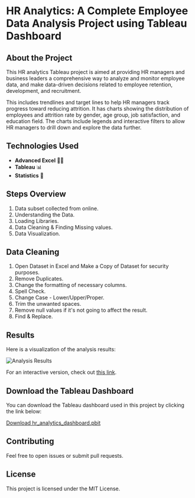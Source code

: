 # HR Analytics: A Complete Employee Data Analysis Project using Tableau Dashboard

## About the Project
This HR analytics Tableau project is aimed at providing HR managers and business leaders a comprehensive way to analyze and monitor employee data, and make data-driven decisions related to employee retention, development, and recruitment.

This includes trendlines and target lines to help HR managers track progress toward reducing attrition. It has charts showing the distribution of employees and attrition rate by gender, age group, job satisfaction, and education field. The charts include legends and interactive filters to allow HR managers to drill down and explore the data further.

## Technologies Used
- **Advanced Excel** 👨‍💻
- **Tableau** 📊
- **Statistics** 📜

## Steps Overview
1. Data subset collected from online.
2. Understanding the Data.
3. Loading Libraries.
4. Data Cleaning & Finding Missing values.
5. Data Visualization.

## Data Cleaning
1. Open Dataset in Excel and Make a Copy of Dataset for security purposes.
2. Remove Duplicates.
3. Change the formatting of necessary columns.
4. Spell Check.
5. Change Case - Lower/Upper/Proper.
6. Trim the unwanted spaces.
7. Remove null values if it's not going to affect the result.
8. Find & Replace.

## Results
Here is a visualization of the analysis results:

![Analysis Results](images/dashboard.png)

For an interactive version, check out [this link](https://example.com/interactive-visualization).

## Download the Tableau Dashboard
You can download the Tableau dashboard used in this project by clicking the link below:

[Download hr_analytics_dashboard.pbit](hr_analytics_dashboard.pbit)

## Contributing
Feel free to open issues or submit pull requests.

## License
This project is licensed under the MIT License.
